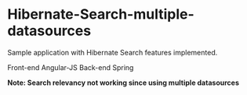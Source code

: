 # Hibernate-Search-multiple-datasources
Sample application with Hibernate Search features implemented.

Front-end Angular-JS
Back-end Spring

<b>Note: Search relevancy not working since using multiple datasources<b>
